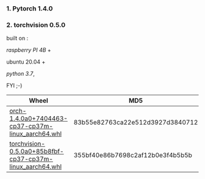 ### 1. Pytorch 1.4.0
### 2. torchvision 0.5.0

built on :

*raspberry PI 4B* + 

ubuntu 20.04 +

*python 3.7*,

FYI ;-)

| Wheel | MD5 |
| - | - |
|[orch-1.4.0a0+7404463-cp37-cp37m-linux_aarch64.whl](orch-1.4.0a0+7404463-cp37-cp37m-linux_aarch64.whl)|83b55e82763ca22e512d3927d3840712|
|[torchvision-0.5.0a0+85b8fbf-cp37-cp37m-linux_aarch64.whl](torchvision-0.5.0a0+85b8fbf-cp37-cp37m-linux_aarch64.whl)|355bf40e86b7698c2af12b0e3f4b5b5b|

